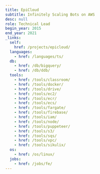 ```yaml
---
title: EpiCloud
subtitle: Infinitely Scaling Bots on AWS
desc: null
role: Technical Lead
begin_year: 2015
end_year: 2021
_links:
  self:
    href: /projects/epicloud/
  languages:
    - href: /languages/ts/
  db:
    - href: /db/bigquery/
    - href: /db/ddb/
  tools:
    - href: /tools/classroom/
    - href: /tools/docker/
    - href: /tools/drive/
    - href: /tools/ec2/
    - href: /tools/ecr/
    - href: /tools/ecs/
    - href: /tools/fargate/
    - href: /tools/firebase/
    - href: /tools/iam/
    - href: /tools/node/
    - href: /tools/puppeteer/
    - href: /tools/s3/
    - href: /tools/sqs/
    - href: /tools/vpc/
    - href: /tools/sikulix/
  os:
    - href: /os/linux/
  jobs:
    - href: /jobs/fe/
---
```

